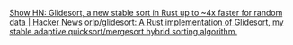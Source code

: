 
[Show HN: Glidesort, a new stable sort in Rust up to ~4x faster for random data | Hacker News](https://news.ycombinator.com/item?id=34646199)
[orlp/glidesort: A Rust implementation of Glidesort, my stable adaptive quicksort/mergesort hybrid sorting algorithm.](https://github.com/orlp/glidesort)
